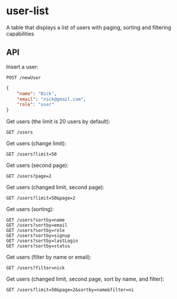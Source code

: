 # user-list
A table that displays a list of users with paging, sorting and filtering capabilities

## API

Insert a user:
```
POST /newUser
```
```json
{
    "name": "Nick",
    "email": "nick@gmail.com",
    "role": "user"
}
```


Get users (the limit is 20 users by default):
```
GET /users
```

Get users (change limit):
```
GET /users?limit=50
```

Get users (second page):
```
GET /users?page=2
```

Get users (changed limit, second page):
```
GET /users?limit=50&page=2
```

Get users (sorting):
```
GET /users?sortby=name
GET /users?sortby=email
GET /users?sortby=role
GET /users?sortby=signup
GET /users?sortby=lastLogin
GET /users?sortby=status
```

Get users (filter by name or email):
```
GET /users?filter=nick
```

Get users (changed limit, second page, sort by name, and filter):
```
GET /users?limit=50&page=2&sortby=name&filter=ni
```